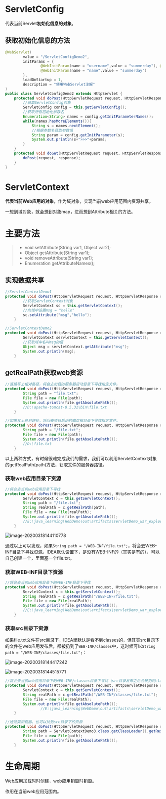# ServletConfig

代表当前Servlet**初始化信息的对象**。

## 获取初始化信息的方法

```java
@WebServlet(
        value = "/ServletConfigDemo2",
        initParams = {
                @WebInitParam(name = "username",value = "summerday"), @WebInitParam(name = "age",value = "18"),
                @WebInitParam(name = "name",value = "summerday")
        },
        loadOnStartup = 1,
        description = "使用WebServlet注解"
)
public class ServletConfigDemo2 extends HttpServlet {
    protected void doPost(HttpServletRequest request, HttpServletResponse response) throws ServletException, IOException {
        //获取ServletConfig对象
        ServletConfig config = this.getServletConfig();
        //获取所有初始化参数名
        Enumeration<String> names = config.getInitParameterNames();
        while(names.hasMoreElements()){
            String s = names.nextElement();
            //根据参数名获取参数值
            String param = config.getInitParameter(s);
            System.out.println(s+">>>"+param);
        }
    }
    protected void doGet(HttpServletRequest request, HttpServletResponse response) throws ServletException, IOException {
        doPost(request, response);
    }
}
```

# ServletContext

**代表当前Web应用的对象**，作为域对象，实现当前web应用范围内资源共享。

一想到域对象，就会想到对象map，进而想到Attribute相关的方法。

# 主要方法

> - void setAttribute(String var1, Object var2);
> - Object getAttribute(String var1);
> - void removeAttribute(String var1);
> - Enumeration<String> getAttributeNames();

## 实现数据共享

```java
//ServletContextDemo1    
protected void doPost(HttpServletRequest request, HttpServletResponse response) throws ServletException, IOException {
        //获取ServletContext对象
        ServletContext sc = this.getServletContext();
    	//向域中设置msg = "hello"
        sc.setAttribute("msg","hello");
    }
```

```java
//ServletContextDemo2
protected void doPost(HttpServletRequest request, HttpServletResponse response) throws ServletException, IOException {
        ServletContext servletContext = this.getServletContext();
        //获取域中名叫msg的值
        Object msg = servletContext.getAttribute("msg");
        System.out.println(msg);
    }
```

## getRealPath获取web资源

```java
//直接写上相对路径，将会去加载的服务器启动目录下寻找指定文件。 
protected void doPost(HttpServletRequest request, HttpServletResponse response) throws ServletException, IOException {
        String path = "file.txt";
        File file = new File(path);
        System.out.println(file.getAbsolutePath());
        //D:\apache-tomcat-8.5.31\bin\file.txt
    }
```

```java
//如果写上绝对路径，将回去项目启动的磁盘根目录下寻找指定文件。
protected void doPost(HttpServletRequest request, HttpServletResponse response) throws ServletException, IOException {
        String path = "/file.txt";
        File file = new File(path);
        System.out.println(file.getAbsolutePath());
        //D:\file.txt
    }
```

以上两种方式，有时候很难完成我们的需求，我们可以利用ServletContext对象的getRealPath(path)方法，获取文件的服务器路径。

### 获取web应用目录下资源

```java
//将会去当前web应用目录下寻找    
protected void doPost(HttpServletRequest request, HttpServletResponse response) throws ServletException, IOException {
        ServletContext c = this.getServletContext();
        String path = "/file.txt";
        String realPath = c.getRealPath(path);
        File file = new File(realPath);
        System.out.println(file.getAbsolutePath());
        //E:\java_learning\WebDemo\out\artifacts\servletDemo_war_exploded\file.txt
    }
```

![image-20200318144110778](C:\Users\13327\AppData\Roaming\Typora\typora-user-images\image-20200318144110778.png)

通过以上可以发现，如果`String path = "/WEB-INF/file.txt";`，将会去WEB-INF目录下寻找资源。IDEA默认设置下，是没有WEB-INF的（其实是有的），可以自己创建一个，里面塞一个file.txt。

### 获取WEB-INF目录下资源

```java
//将会去当前web应用目录下的WEB-INF目录下寻找    
protected void doPost(HttpServletRequest request, HttpServletResponse response) throws ServletException, IOException {
        ServletContext c = this.getServletContext();
        String realPath = c.getRealPath("/WEB-INF/file.txt");
        File file = new File(realPath);
        System.out.println(file.getAbsolutePath());
        //E:\java_learning\WebDemo\out\artifacts\servletDemo_war_exploded\WEB-INF\file.txt
    }
```

### 获取src目录下资源

如果file.txt文件在src目录下，IDEA里默认是看不到classes的，但其实src目录下的文件在web应用发布后，都被扔到了`WEB-INF/classes`中，这时候可以`String path = "/WEB-INF/classes/file.txt";`：

![image-20200318144417242](C:\Users\13327\AppData\Roaming\Typora\typora-user-images\image-20200318144417242.png)

![image-20200318144515771](C:\Users\13327\AppData\Roaming\Typora\typora-user-images\image-20200318144515771.png)

```java
//将会去当前web应用目录下的WEB-INF/classes目录下寻找（src目录发布之后会被扔到classes中）  
protected void doPost(HttpServletRequest request, HttpServletResponse response) throws ServletException, IOException {
        ServletContext c = this.getServletContext();
        String realPath = c.getRealPath("/WEB-INF/classes/file.txt");
        File file = new File(realPath);
        System.out.println(file.getAbsolutePath());
                //E:\java_learning\WebDemo\out\artifacts\servletDemo_war_exploded\WEB-INF\classes\file.txt
    }

//通过类加载器，也可以找到src目录下的资源
protected void doPost(HttpServletRequest request, HttpServletResponse response) throws ServletException, IOException {
        String path = ServletContextDemo3.class.getClassLoader().getResource("file.txt").getPath();
        File file = new File(path);
        System.out.println(file.getAbsolutePath());
    }
```

# 生命周期

Web应用加载时时创建，web应用销毁时销毁。

作用在当前web应用范围内。

